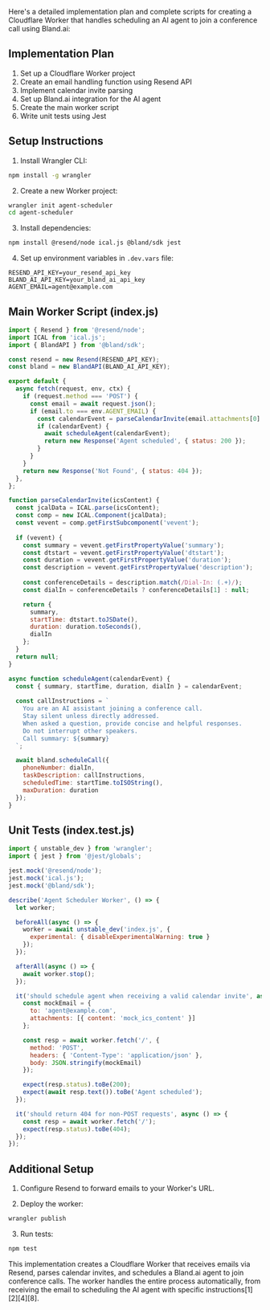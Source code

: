 Here's a detailed implementation plan and complete scripts for creating a Cloudflare Worker that handles scheduling an AI agent to join a conference call using Bland.ai:

## Implementation Plan

1. Set up a Cloudflare Worker project
2. Create an email handling function using Resend API
3. Implement calendar invite parsing
4. Set up Bland.ai integration for the AI agent
5. Create the main worker script
6. Write unit tests using Jest

## Setup Instructions

1. Install Wrangler CLI:
```bash
npm install -g wrangler
```

2. Create a new Worker project:
```bash
wrangler init agent-scheduler
cd agent-scheduler
```

3. Install dependencies:
```bash
npm install @resend/node ical.js @bland/sdk jest
```

4. Set up environment variables in `.dev.vars` file:
```
RESEND_API_KEY=your_resend_api_key
BLAND_AI_API_KEY=your_bland_ai_api_key
AGENT_EMAIL=agent@example.com
```

## Main Worker Script (index.js)

```javascript
import { Resend } from '@resend/node';
import ICAL from 'ical.js';
import { BlandAPI } from '@bland/sdk';

const resend = new Resend(RESEND_API_KEY);
const bland = new BlandAPI(BLAND_AI_API_KEY);

export default {
  async fetch(request, env, ctx) {
    if (request.method === 'POST') {
      const email = await request.json();
      if (email.to === env.AGENT_EMAIL) {
        const calendarEvent = parseCalendarInvite(email.attachments[0].content);
        if (calendarEvent) {
          await scheduleAgent(calendarEvent);
          return new Response('Agent scheduled', { status: 200 });
        }
      }
    }
    return new Response('Not Found', { status: 404 });
  },
};

function parseCalendarInvite(icsContent) {
  const jcalData = ICAL.parse(icsContent);
  const comp = new ICAL.Component(jcalData);
  const vevent = comp.getFirstSubcomponent('vevent');
  
  if (vevent) {
    const summary = vevent.getFirstPropertyValue('summary');
    const dtstart = vevent.getFirstPropertyValue('dtstart');
    const duration = vevent.getFirstPropertyValue('duration');
    const description = vevent.getFirstPropertyValue('description');
    
    const conferenceDetails = description.match(/Dial-In: (.+)/);
    const dialIn = conferenceDetails ? conferenceDetails[1] : null;

    return {
      summary,
      startTime: dtstart.toJSDate(),
      duration: duration.toSeconds(),
      dialIn
    };
  }
  return null;
}

async function scheduleAgent(calendarEvent) {
  const { summary, startTime, duration, dialIn } = calendarEvent;
  
  const callInstructions = `
    You are an AI assistant joining a conference call.
    Stay silent unless directly addressed.
    When asked a question, provide concise and helpful responses.
    Do not interrupt other speakers.
    Call summary: ${summary}
  `;

  await bland.scheduleCall({
    phoneNumber: dialIn,
    taskDescription: callInstructions,
    scheduledTime: startTime.toISOString(),
    maxDuration: duration
  });
}
```

## Unit Tests (index.test.js)

```javascript
import { unstable_dev } from 'wrangler';
import { jest } from '@jest/globals';

jest.mock('@resend/node');
jest.mock('ical.js');
jest.mock('@bland/sdk');

describe('Agent Scheduler Worker', () => {
  let worker;

  beforeAll(async () => {
    worker = await unstable_dev('index.js', {
      experimental: { disableExperimentalWarning: true }
    });
  });

  afterAll(async () => {
    await worker.stop();
  });

  it('should schedule agent when receiving a valid calendar invite', async () => {
    const mockEmail = {
      to: 'agent@example.com',
      attachments: [{ content: 'mock_ics_content' }]
    };

    const resp = await worker.fetch('/', {
      method: 'POST',
      headers: { 'Content-Type': 'application/json' },
      body: JSON.stringify(mockEmail)
    });

    expect(resp.status).toBe(200);
    expect(await resp.text()).toBe('Agent scheduled');
  });

  it('should return 404 for non-POST requests', async () => {
    const resp = await worker.fetch('/');
    expect(resp.status).toBe(404);
  });
});
```

## Additional Setup

1. Configure Resend to forward emails to your Worker's URL.

2. Deploy the worker:
```bash
wrangler publish
```

3. Run tests:
```bash
npm test
```

This implementation creates a Cloudflare Worker that receives emails via Resend, parses calendar invites, and schedules a Bland.ai agent to join conference calls. The worker handles the entire process automatically, from receiving the email to scheduling the AI agent with specific instructions[1][2][4][8].
 
